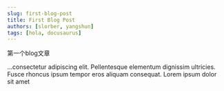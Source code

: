 ```yaml
---
slug: first-blog-post
title: First Blog Post
authors: [slorber, yangshun]
tags: [hola, docusaurus]
---
```


第一个blog文章

<!-- truncate -->

...consectetur adipiscing elit. Pellentesque elementum dignissim ultricies. Fusce rhoncus ipsum tempor eros aliquam consequat. Lorem ipsum dolor sit amet
